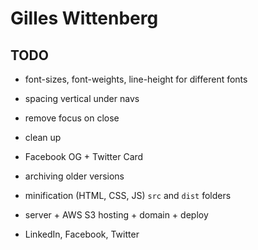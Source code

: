 # Gilles Wittenberg

## TODO

- font-sizes, font-weights, line-height for different fonts 
- spacing vertical under navs
- remove focus on close
- clean up

- Facebook OG + Twitter Card

- archiving older versions
- minification (HTML, CSS, JS) `src` and `dist` folders
- server + AWS S3 hosting + domain + deploy

- LinkedIn, Facebook, Twitter